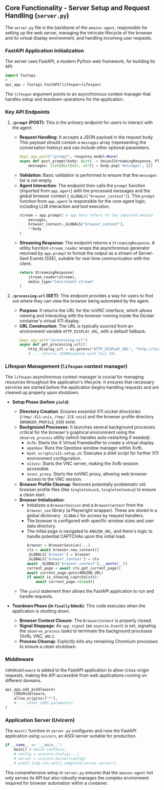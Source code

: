 ## Core Functionality - Server Setup and Request Handling (`server.py`)

The `server.py` file is the backbone of the `amazon-agent`, responsible for setting up the web server, managing the intricate lifecycle of the browser and its virtual display environment, and handling incoming user requests.

### FastAPI Application Initialization

The server uses FastAPI, a modern Python web framework, for building its API:

```python
import fastapi
# ...
api_app = fastapi.FastAPI(lifespan=lifespan)
```
The `lifespan` argument points to an asynchronous context manager that handles setup and teardown operations for the application.

### Key API Endpoints

1.  **`/prompt` (POST)**: This is the primary endpoint for users to interact with the agent.
    *   **Request Handling**: It accepts a JSON payload in the request body. This payload should contain a `messages` array (representing the conversation history) and can include other optional parameters.
        ```python
        @api_app.post("/prompt", response_model=None)
        async def post_prompt(body: dict) -> Union[StreamingResponse, PlainTextResponse, JSONResponse]:
            messages: list[dict[str, str]] = body.pop('messages', [])
        ```
    *   **Validation**: Basic validation is performed to ensure that the `messages` list is not empty.
    *   **Agent Interaction**: The endpoint then calls the `prompt` function (imported from `app.agent`) with the processed messages and the global browser context (`_GLOBALS["browser_context"]`). This `prompt` function from `app.agent` is responsible for the core agent logic, including LLM interaction and tool execution.
        ```python
        stream = app.prompt( # app here refers to the imported module
            messages,
            browser_context=_GLOBALS["browser_context"],
            **body
        )
        ```
    *   **Streaming Response**: The endpoint returns a `StreamingResponse`. A utility function `stream_reader` wraps the asynchronous generator returned by `app.prompt` to format the output as a stream of Server-Sent Events (SSE), suitable for real-time communication with the client.
        ```python
        return StreamingResponse(
            stream_reader(stream),
            media_type="text/event-stream"
        )
        ```

2.  **`/processing-url` (GET)**: This endpoint provides a way for users to find out where they can view the browser being automated by the agent.
    *   **Purpose**: It returns the URL for the noVNC interface, which allows viewing and interacting with the browser running inside the Docker container's virtual X11 display.
    *   **URL Construction**: The URL is typically sourced from an environment variable `HTTP_DISPLAY_URL`, with a default fallback.
        ```python
        @api_app.get("/processing-url")
        async def get_processing_url():
            http_display_url = os.getenv("HTTP_DISPLAY_URL", "http://localhost:6080/vnc.html?...")
            # ... returns JSONResponse with this URL
        ```

### Lifespan Management (`lifespan` context manager)

The `lifespan` asynchronous context manager is crucial for managing resources throughout the application's lifecycle. It ensures that necessary services are started before the application begins handling requests and are cleaned up properly upon shutdown.

*   **Setup Phase (before `yield`)**:
    *   **Directory Creation**: Ensures essential X11 socket directories (`/tmp/.X11-unix`, `/tmp/.ICE-unix`) and the browser profile directory (`BROWSER_PROFILE_DIR`) exist.
    *   **Background Processes**: It launches several background processes critical for the browser's graphical environment using the `observe_process` utility (which handles auto-restarting if needed):
        *   `Xvfb`: Starts the X Virtual Framebuffer to create a virtual display.
        *   `openbox`: Runs the Openbox window manager within Xvfb.
        *   `bash scripts/x11-setup.sh`: Executes a shell script for further X11 environment configuration.
        *   `x11vnc`: Starts the VNC server, making the Xvfb session accessible.
        *   `novnc_proxy`: Starts the noVNC proxy, allowing web browser access to the VNC session.
    *   **Browser Profile Cleanup**: Removes potentially problematic old browser profile files (like `SingletonLock`, `SingletonCookie`) to ensure a clean start.
    *   **Browser Initialization**:
        *   Initializes a `BrowserSession` and a `BrowserContext` from the `browser_use` library (a Playwright wrapper). These are stored in a global dictionary `_GLOBALS` for access by request handlers.
        *   The browser is configured with specific window sizes and user data directory.
        *   The initial page is navigated to `AMAZON_URL`, and there's logic to handle potential CAPTCHAs upon this initial load.
            ```python
            browser = BrowserSession(...)
            ctx = await browser.new_context()
            _GLOBALS['browser'] = browser
            _GLOBALS['browser_context'] = ctx
            await _GLOBALS['browser_context'].__aenter__()
            current_page = await ctx.get_current_page()
            await current_page.goto(AMAZON_URL)
            if await is_showing_captcha(ctx):
                await current_page.reload()
            ```
    *   The `yield` statement then allows the FastAPI application to run and handle requests.

*   **Teardown Phase (in `finally` block)**: This code executes when the application is shutting down.
    *   **Browser Context Closure**: The `BrowserContext` is properly closed.
    *   **Signal Stoppage**: An `app_signal` (an `asyncio.Event`) is set, signaling the `observe_process` tasks to terminate the background processes (Xvfb, VNC, etc.).
    *   **Process Cleanup**: Explicitly kills any remaining Chromium processes to ensure a clean shutdown.

### Middleware

`CORSMiddleware` is added to the FastAPI application to allow cross-origin requests, making the API accessible from web applications running on different domains.

```python
api_app.add_middleware(
    CORSMiddleware,
    allow_origins=["*"],
    # ... other CORS parameters
)
```

### Application Server (Uvicorn)

The `main()` function in `server.py` configures and runs the FastAPI application using `uvicorn`, an ASGI server suitable for production.

```python
if __name__ == '__main__':
    main() # which contains:
    # config = uvicorn.Config(...)
    # server = uvicorn.Server(config)
    # event_loop.run_until_complete(server.serve())
```

This comprehensive setup in `server.py` ensures that the `amazon-agent` not only serves its API but also robustly manages the complex environment required for browser automation within a container.
